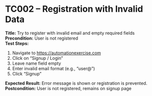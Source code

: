 # TC002 – Registration with Invalid Data

**Title:** Try to register with invalid email and empty required fields  
**Precondition:** User is not registered  
**Test Steps:**
1. Navigate to https://automationexercise.com
2. Click on “Signup / Login”
3. Leave name field empty
4. Enter invalid email format (e.g., “user@”)
5. Click “Signup”

**Expected Result:** Error message is shown or registration is prevented.  
**Postcondition:** User is not registered, remains on signup page
